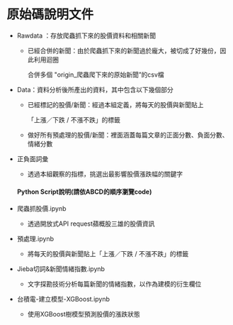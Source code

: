 # 原始碼說明文件

- Rawdata ：存放爬蟲抓下來的股價資料和相關新聞

  - 已經合併的新聞：由於爬蟲抓下來的新聞過於龐大，被切成了好幾份，因此利用迴圈

    合併多個 "origin_爬蟲爬下來的原始新聞”的csv檔

- Data：資料分析後所產出的資料，其中包含以下幾個部分

  - 已經標記的股價/新聞：經過本組定義，將每天的股價與新聞貼上

    「上漲／下跌 / 不漲不跌」的標籤

  - 做好所有預處理的股價/新聞：裡面涵蓋每篇文章的正面分數、負面分數、情緒分數

- 正負面詞彙

  - 透過本組觀察的指標，挑選出最影響股價漲跌幅的關鍵字

  #### **Python Script說明**(請依ABCD的順序瀏覽code)

- 爬蟲抓股價.ipynb

  - 透過開放式API request蘋概股三雄的股價資訊

- 預處理.ipynb

  - 將每天的股價與新聞貼上「上漲／下跌 / 不漲不跌」的標籤

- Jieba切詞&新聞情緒指數.ipynb

  - 文字探勘技術分析每篇新聞的情緒指數，以作為建模的衍生欄位

- 台積電-建立模型-XGBoost.ipynb

  - 使用XGBoost樹模型預測股價的漲跌狀態

  

  
